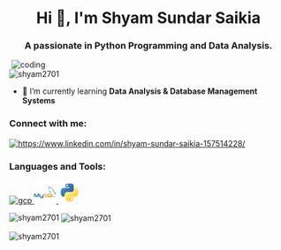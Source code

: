 <h1 align="center">Hi 👋, I'm Shyam Sundar Saikia</h1>
<h3 align="center">A passionate in Python Programming and Data Analysis.</h3>

<img align="right" alt="coding" width="500" src="https://user-images.githubusercontent.com/22107794/139606420-eaa56bc7-9377-4f5d-9356-aed07bed3143.gif">

<p align="left"> <img src="https://komarev.com/ghpvc/?username=shyam2701&label=Profile%20views&color=0e75b6&style=flat" alt="shyam2701" /> </p>

- 🌱 I’m currently learning **Data Analysis & Database Management Systems**

<h3 align="left">Connect with me:</h3>
<p align="left">
<a href="https://linkedin.com/in/shyam-sundar-saikia-157514228/" target="blank"><img align="center" src="https://raw.githubusercontent.com/rahuldkjain/github-profile-readme-generator/master/src/images/icons/Social/linked-in-alt.svg" alt="https://www.linkedin.com/in/shyam-sundar-saikia-157514228/" height="30" width="40" /></a>
</p>

<h3 align="left">Languages and Tools:</h3>
</a> <a href="https://cloud.google.com" target="_blank" rel="noreferrer"> <img src="https://www.vectorlogo.zone/logos/google_cloud/google_cloud-icon.svg" alt="gcp" width="40" height="40"/> </a> <a href="https://www.mysql.com/" target="_blank" rel="noreferrer"> <img src="https://raw.githubusercontent.com/devicons/devicon/master/icons/mysql/mysql-original-wordmark.svg" alt="mysql" width="40" height="40"/> </a> <a href="https://www.python.org" target="_blank" rel="noreferrer"> <img src="https://raw.githubusercontent.com/devicons/devicon/master/icons/python/python-original.svg" alt="python" width="40" height="40"/> </a> </p>

<p><img align="left" src="https://github-readme-stats.vercel.app/api/top-langs?username=shyam2701&show_icons=true&locale=en&layout=compact" alt="shyam2701" /></p>

<p>&nbsp;<img align="center" src="https://github-readme-stats.vercel.app/api?username=shyam2701&show_icons=true&locale=en" alt="shyam2701" /></p>

<p><img align="center" src="https://github-readme-streak-stats.herokuapp.com/?user=shyam2701&" alt="shyam2701" /></p>
